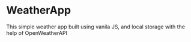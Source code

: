 # WeatherApp
This simple weather app built using vanila JS, and local storage with the help of OpenWeatherAPI
